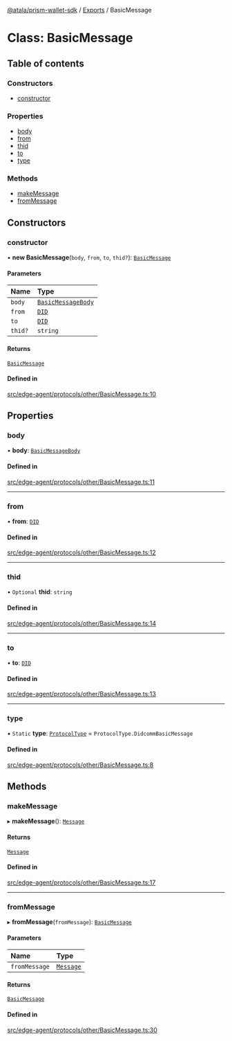 [@atala/prism-wallet-sdk](../README.md) / [Exports](../modules.md) / BasicMessage

# Class: BasicMessage

## Table of contents

### Constructors

- [constructor](BasicMessage.md#constructor)

### Properties

- [body](BasicMessage.md#body)
- [from](BasicMessage.md#from)
- [thid](BasicMessage.md#thid)
- [to](BasicMessage.md#to)
- [type](BasicMessage.md#type)

### Methods

- [makeMessage](BasicMessage.md#makemessage)
- [fromMessage](BasicMessage.md#frommessage)

## Constructors

### constructor

• **new BasicMessage**(`body`, `from`, `to`, `thid?`): [`BasicMessage`](BasicMessage.md)

#### Parameters

| Name | Type |
| :------ | :------ |
| `body` | [`BasicMessageBody`](../interfaces/BasicMessageBody.md) |
| `from` | [`DID`](Domain.DID.md) |
| `to` | [`DID`](Domain.DID.md) |
| `thid?` | `string` |

#### Returns

[`BasicMessage`](BasicMessage.md)

#### Defined in

[src/edge-agent/protocols/other/BasicMessage.ts:10](https://github.com/hyperledger/identus-edge-agent-sdk-ts/blob/c632f0efed4b3d905476bd3d4312ebd50a8d0a12/src/edge-agent/protocols/other/BasicMessage.ts#L10)

## Properties

### body

• **body**: [`BasicMessageBody`](../interfaces/BasicMessageBody.md)

#### Defined in

[src/edge-agent/protocols/other/BasicMessage.ts:11](https://github.com/hyperledger/identus-edge-agent-sdk-ts/blob/c632f0efed4b3d905476bd3d4312ebd50a8d0a12/src/edge-agent/protocols/other/BasicMessage.ts#L11)

___

### from

• **from**: [`DID`](Domain.DID.md)

#### Defined in

[src/edge-agent/protocols/other/BasicMessage.ts:12](https://github.com/hyperledger/identus-edge-agent-sdk-ts/blob/c632f0efed4b3d905476bd3d4312ebd50a8d0a12/src/edge-agent/protocols/other/BasicMessage.ts#L12)

___

### thid

• `Optional` **thid**: `string`

#### Defined in

[src/edge-agent/protocols/other/BasicMessage.ts:14](https://github.com/hyperledger/identus-edge-agent-sdk-ts/blob/c632f0efed4b3d905476bd3d4312ebd50a8d0a12/src/edge-agent/protocols/other/BasicMessage.ts#L14)

___

### to

• **to**: [`DID`](Domain.DID.md)

#### Defined in

[src/edge-agent/protocols/other/BasicMessage.ts:13](https://github.com/hyperledger/identus-edge-agent-sdk-ts/blob/c632f0efed4b3d905476bd3d4312ebd50a8d0a12/src/edge-agent/protocols/other/BasicMessage.ts#L13)

___

### type

▪ `Static` **type**: [`ProtocolType`](../enums/ProtocolType.md) = `ProtocolType.DidcommBasicMessage`

#### Defined in

[src/edge-agent/protocols/other/BasicMessage.ts:8](https://github.com/hyperledger/identus-edge-agent-sdk-ts/blob/c632f0efed4b3d905476bd3d4312ebd50a8d0a12/src/edge-agent/protocols/other/BasicMessage.ts#L8)

## Methods

### makeMessage

▸ **makeMessage**(): [`Message`](Domain.Message-1.md)

#### Returns

[`Message`](Domain.Message-1.md)

#### Defined in

[src/edge-agent/protocols/other/BasicMessage.ts:17](https://github.com/hyperledger/identus-edge-agent-sdk-ts/blob/c632f0efed4b3d905476bd3d4312ebd50a8d0a12/src/edge-agent/protocols/other/BasicMessage.ts#L17)

___

### fromMessage

▸ **fromMessage**(`fromMessage`): [`BasicMessage`](BasicMessage.md)

#### Parameters

| Name | Type |
| :------ | :------ |
| `fromMessage` | [`Message`](Domain.Message-1.md) |

#### Returns

[`BasicMessage`](BasicMessage.md)

#### Defined in

[src/edge-agent/protocols/other/BasicMessage.ts:30](https://github.com/hyperledger/identus-edge-agent-sdk-ts/blob/c632f0efed4b3d905476bd3d4312ebd50a8d0a12/src/edge-agent/protocols/other/BasicMessage.ts#L30)

